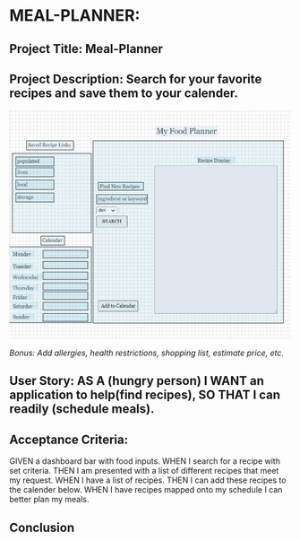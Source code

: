 # MEAL-PLANNER:

## Project Title: Meal-Planner

## Project Description: Search for your favorite recipes and save them to your calender.

![Wireframe](/assets/wireframe.jpg)

*Bonus: Add allergies, health restrictions, shopping list, estimate price, etc.*

## User Story: AS A (hungry person) I WANT an application to help(find recipes), SO THAT I can readily (schedule meals).

## Acceptance Criteria: 

GIVEN a dashboard bar with food inputs.
WHEN I search for a recipe with set criteria.
THEN I am presented with a list of different recipes that meet my request.
WHEN I have a list of recipes.
THEN I can add these recipes to the calender below. 
WHEN I have recipes mapped onto my schedule I can better plan my meals. 

## Conclusion

